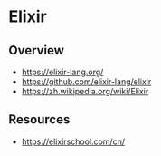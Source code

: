 # Elixir


## Overview

- https://elixir-lang.org/
- https://github.com/elixir-lang/elixir
- https://zh.wikipedia.org/wiki/Elixir


## Resources

- https://elixirschool.com/cn/
